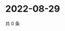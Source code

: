 # 2022-08-29

共 0 条

<!-- BEGIN WEIBO -->
<!-- 最后更新时间 Mon Aug 29 2022 07:16:21 GMT+0800 (China Standard Time) -->

<!-- END WEIBO -->
